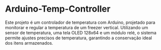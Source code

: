 # Arduino-Temp-Controller
Este projeto é um controlador de temperatura com Arduino, projetado para monitorar e regular a temperatura de um freezer vertical. Utilizando um sensor de temperatura, uma tela OLED 128x64 e um módulo relé, o sistema permite ajustes precisos de temperatura, garantindo a conservação ideal dos itens armazenados.
